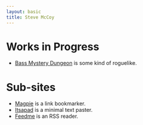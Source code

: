```yaml
---
layout: basic
title: Steve McCoy
---
```

Works in Progress
=================

 * <a href="bmd/">Bass Mystery Dungeon</a> is some kind of roguelike.

Sub-sites
=========

 * [Magpie](//magpie.mccoy.space) is a link bookmarker.
 * [Itsapad](//paste.mccoy.space) is a minimal text paster.
 * [Feedme](//feed.mccoy.space) is an RSS reader.
